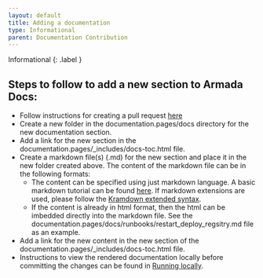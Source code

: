 ```yaml
---
layout: default
title: Adding a documentation
type: Informational
parent: Documentation Contribution
---
```


Informational
{: .label }

## Steps to follow to add a new section to Armada Docs:

* Follow instructions for creating a pull request [here](https://github.ibm.com/alchemy-conductors/documentation-pages/blob/master/CONTRIBUTING.md)
* Create a new folder in the documentation.pages/docs directory for the new documentation section.
* Add a link for the new section in the documentation.pages/_includes/docs-toc.html file.
* Create a markdown file(s) (.md) for the new section and place it in the new folder created above. The content of the markdown file can be in the following formats:
  * The content can be specified using just markdown language. A basic markdown tutorial can be found [here](http://markdowntutorial.com/). If markdown extensions are used, please follow the [Kramdown extended syntax](http://kramdown.gettalong.org/syntax.html).
  * If the content is already in html format, then the html can be imbedded directly into the markdown file. See the documentation.pages/docs/runbooks/restart_deploy_regsitry.md file as an example.
* Add a link for the new content in the new section of the documentation.pages/_includes/docs-toc.html file.
* Instructions to view the rendered documentation locally before committing the changes can be found in [Running locally](/docs/README.html).


